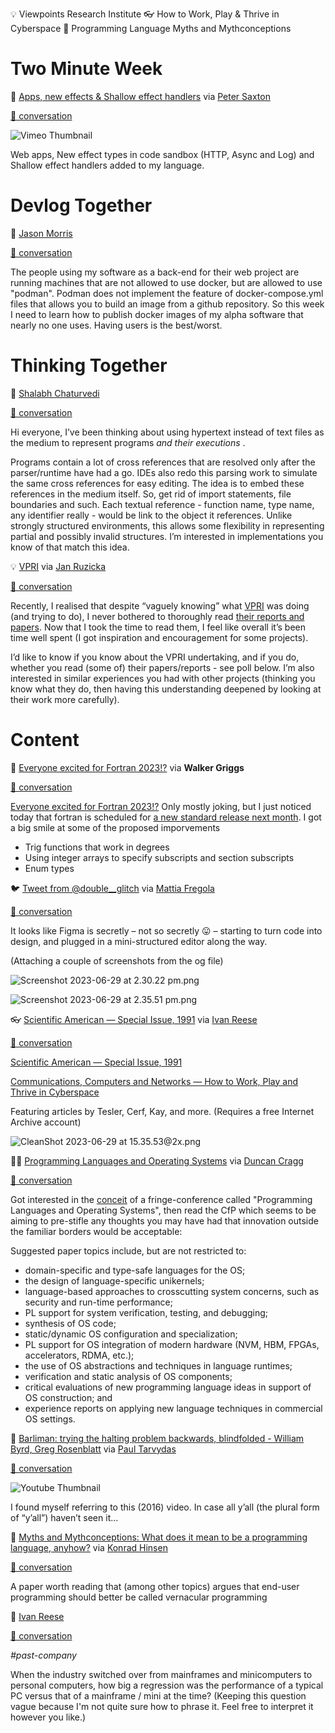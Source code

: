 <!--
.. title: Future of Coding Weekly 2023/07 Week 1
.. slug: future-of-coding-weekly-202307-week-1
.. date: 2023-07-02 22:35:54 UTC+02:00
.. tags: 
.. category: 
.. link: 
.. description: 
.. type: text
-->

💡 Viewpoints Research Institute 👓 How to Work, Play & Thrive in Cyberspace 📙 Programming Language Myths and Mythconceptions

# Two Minute Week

🎥 [Apps, new effects & Shallow effect handlers](https://vimeo.com/840125548) via [Peter Saxton](https://twitter.com/CrowdHailer)

[🧵 conversation](https://history.futureofcoding.org/history/weekly/2023/07/W1/two-minute-week.html#2023-06-27T15:38:53.977Z)

![Vimeo Thumbnail](https://i.vimeocdn.com/video/1689978928-f94d112026026482e11667a552abdde28f01fc7a10da5d9c6480663e67f1c57b-d_295x166)

Web apps, New effect types in code sandbox (HTTP, Async and Log) and Shallow effect handlers added to my language. 

# Devlog Together

💬 [Jason Morris](https://twitter.com/RoundTableLaw)

[🧵 conversation](https://history.futureofcoding.org/history/weekly/2023/07/W1/devlog-together.html#2023-06-27T17:21:03.555Z)

The people using my software as a back-end for their web project are running machines that are not allowed to use docker, but are allowed to use "podman". Podman does not implement the feature of docker-compose.yml files that allows you to build an image from a github repository. So this week I need to learn how to publish docker images of my alpha software that nearly no one uses. Having users is the best/worst.


# Thinking Together

💬 [Shalabh Chaturvedi](https://twitter.com/chatur_shalabh)

[🧵 conversation](https://history.futureofcoding.org/history/weekly/2023/07/W1/thinking-together.html#2023-07-01T01:59:44.223Z)

Hi everyone, I’ve been thinking about using hypertext instead of text files as the medium to represent programs  _and their executions_ .

Programs contain a lot of cross references that are resolved only after the parser/runtime have had a go. IDEs also redo this parsing work to simulate the same cross references for easy editing. The idea is to embed these references in the medium itself. So, get rid of import statements, file boundaries and such. Each textual reference - function name, type name, any identifier really - would be link to the object it references. Unlike strongly structured environments, this allows some flexibility in representing partial and possibly invalid structures. I’m interested in implementations you know of that match this idea.

💡 [VPRI](http://www.vpri.org/) via [Jan Ruzicka](https://github.com/ruza-net)

[🧵 conversation](https://history.futureofcoding.org/history/weekly/2023/07/W1/thinking-together.html#2023-07-02T09:36:06.056Z)

Recently, I realised that despite “vaguely knowing” what [VPRI](http://www.vpri.org/) was doing (and trying to do), I never bothered to thoroughly read [their reports and papers](https://tinlizzie.org/IA/index.php/Papers_from_Viewpoints_Research_Institute). Now that I took the time to read them, I feel like overall it’s been time well spent (I got inspiration and encouragement for some projects).



I’d like to know if you know about the VPRI undertaking, and if you do, whether you read (some of) their papers/reports - see poll below. I’m also interested in similar experiences you had with other projects (thinking you know what they do, then having this understanding deepened by looking at their work more carefully).

# Content

📝 [Everyone excited for Fortran 2023!?](https://wg5-fortran.org/N2201-N2250/N2212.pdf) via **Walker Griggs**

[🧵 conversation](https://history.futureofcoding.org/history/weekly/2023/07/W1/linking-together.html#2023-06-27T23:00:47.914Z)

[Everyone excited for Fortran 2023!?](https://wg5-fortran.org/N2201-N2250/N2212.pdf) Only mostly joking, but I just noticed today that fortran is scheduled for [a new standard release next month](https://wg5-fortran.org/f2023.html). I got a big smile at some of the proposed imporvements




* Trig functions that work in degrees
* Using integer arrays to specify subscripts and section subscripts
* Enum types

🐦 [Tweet from @double__glitch](https://twitter.com/double__glitch/status/1674364217179226113) via [Mattia Fregola](https://twitter.com/MattiaFregola)

[🧵 conversation](https://history.futureofcoding.org/history/weekly/2023/07/W1/linking-together.html#2023-06-29T12:42:36.816Z)

It looks like Figma is secretly – not so secretly 😛 – starting to turn code into design, and plugged in a mini-structured editor along the way.

(Attaching a couple of screenshots from the og file)

![Screenshot 2023-06-29 at 2.30.22 pm.png](http://history.futureofcoding.org/history/msg_files/F05/F05F73MD9DF.png)

![Screenshot 2023-06-29 at 2.35.51 pm.png](http://history.futureofcoding.org/history/msg_files/F05/F05ERGSN4G5.png)


👓 [Scientific American — Special Issue, 1991](https://archive.org/details/communicationsco0000unse_p4x1/page/n3/mode/2up) via [Ivan Reese](http://ivanish.ca/)

[🧵 conversation](https://history.futureofcoding.org/history/weekly/2023/07/W1/linking-together.html#2023-06-29T21:38:20.726Z)

[Scientific American — Special Issue, 1991](https://archive.org/details/communicationsco0000unse_p4x1/page/n3/mode/2up)

[Communications, Computers and Networks — How to Work, Play and Thrive in Cyberspace](https://archive.org/details/communicationsco0000unse_p4x1/page/n3/mode/2up)



Featuring articles by Tesler, Cerf, Kay, and more. (Requires a free Internet Archive account)

![CleanShot 2023-06-29 at 15.35.53@2x.png](http://history.futureofcoding.org/history/msg_files/F05/F05EHCQ44LX.png)


🧑‍🏫 [Programming Languages and Operating Systems](https://plos-workshop.org/2021/home.php) via [Duncan Cragg](https://twitter.com/duncancragg)

[🧵 conversation](https://history.futureofcoding.org/history/weekly/2023/07/W1/linking-together.html#2023-06-30T22:26:04.297Z)

Got interested in the [conceit](https://en.wiktionary.org/wiki/conceit#English:_rhetoric) of a fringe-conference called "Programming Languages and Operating Systems", then read the CfP which seems to be aiming to pre-stifle any thoughts you may have had that innovation outside the familiar borders would be acceptable:



Suggested paper topics include, but are not restricted to:




* domain-specific and type-safe languages for the OS;
* the design of language-specific unikernels;
* language-based approaches to crosscutting system concerns, such as security and run-time performance;
* PL support for system verification, testing, and debugging;
* synthesis of OS code;
* static/dynamic OS configuration and specialization;
* PL support for OS integration of modern hardware (NVM, HBM, FPGAs, accelerators, RDMA, etc.);
* the use of OS abstractions and techniques in language runtimes;
* verification and static analysis of OS components;
* critical evaluations of new programming language ideas in support of OS construction; and
* experience reports on applying new language techniques in commercial OS settings.

🎥 [Barliman: trying the halting problem backwards, blindfolded - William Byrd, Greg Rosenblatt](https://www.youtube.com/watch?v=er_lLvkklsk) via [Paul Tarvydas](https://guitarvydas.github.io/2021/09/23/Manifesto.html)

[🧵 conversation](https://history.futureofcoding.org/history/weekly/2023/07/W1/linking-together.html#2023-07-01T13:41:16.518Z)

![Youtube Thumbnail](https://img.youtube.com/vi/er_lLvkklsk/hqdefault.jpg)

I found myself referring to this (2016) video.  In case all y’all (the plural form of “y’all”) haven’t seen it… 

📙 [Myths and Mythconceptions: What does it mean to be a programming language, anyhow?](https://dl.acm.org/doi/pdf/10.1145/3480947) via [Konrad Hinsen](https://khinsen.net/)

[🧵 conversation](https://history.futureofcoding.org/history/weekly/2023/07/W1/of-end-user-programming.html#2023-07-01T16:43:28.028Z)

A paper worth reading that (among other topics) argues that end-user programming should better be called vernacular programming


💬 [Ivan Reese](http://ivanish.ca/)

[🧵 conversation](https://history.futureofcoding.org/history/weekly/2023/07/W1/present-company.html#2023-06-29T22:07:06.176Z)

 _#past-company_ 



When the industry switched over from mainframes and minicomputers to personal computers, how big a regression was the performance of a typical PC versus that of a mainframe / mini at the time? (Keeping this question vague because I'm not quite sure how to phrase it. Feel free to interpret it however you like.)

